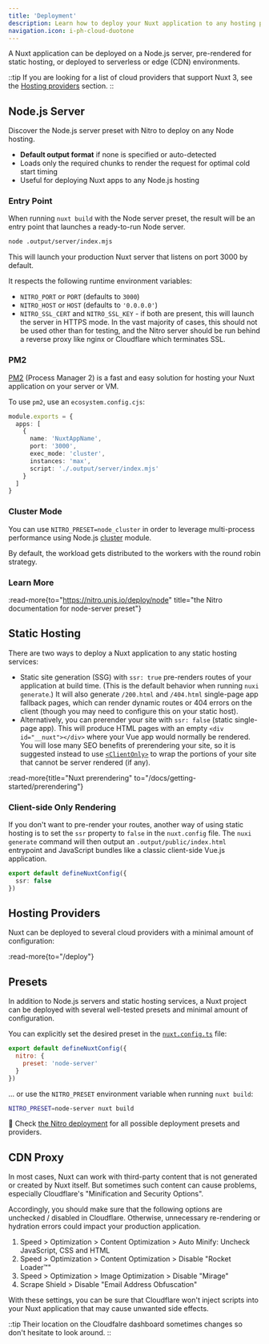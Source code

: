 ```yaml
---
title: 'Deployment'
description: Learn how to deploy your Nuxt application to any hosting provider.
navigation.icon: i-ph-cloud-duotone
---
```


A Nuxt application can be deployed on a Node.js server, pre-rendered for static hosting, or deployed to serverless or edge (CDN) environments.

::tip
If you are looking for a list of cloud providers that support Nuxt 3, see the [Hosting providers](/deploy) section.
::

## Node.js Server

Discover the Node.js server preset with Nitro to deploy on any Node hosting.

- **Default output format** if none is specified or auto-detected <br>
- Loads only the required chunks to render the request for optimal cold start timing <br>
- Useful for deploying Nuxt apps to any Node.js hosting

### Entry Point

When running `nuxt build` with the Node server preset, the result will be an entry point that launches a ready-to-run Node server.

```bash [Terminal]
node .output/server/index.mjs
```

This will launch your production Nuxt server that listens on port 3000 by default.

It respects the following runtime environment variables:

- `NITRO_PORT` or `PORT` (defaults to `3000`)
- `NITRO_HOST` or `HOST` (defaults to `'0.0.0.0'`)
- `NITRO_SSL_CERT` and `NITRO_SSL_KEY` - if both are present, this will launch the server in HTTPS mode. In the vast majority of cases, this should not be used other than for testing, and the Nitro server should be run behind a reverse proxy like nginx or Cloudflare which terminates SSL.

### PM2

[PM2](https://pm2.keymetrics.io/) (Process Manager 2) is a fast and easy solution for hosting your Nuxt application on your server or VM.

To use `pm2`, use an `ecosystem.config.cjs`:

```ts [ecosystem.config.cjs]
module.exports = {
  apps: [
    {
      name: 'NuxtAppName',
      port: '3000',
      exec_mode: 'cluster',
      instances: 'max',
      script: './.output/server/index.mjs'
    }
  ]
}
```

### Cluster Mode

You can use `NITRO_PRESET=node_cluster` in order to leverage multi-process performance using Node.js [cluster](https://nodejs.org/dist/latest/docs/api/cluster.html) module.

By default, the workload gets distributed to the workers with the round robin strategy.

### Learn More

:read-more{to="https://nitro.unjs.io/deploy/node" title="the Nitro documentation for node-server preset"}

## Static Hosting

There are two ways to deploy a Nuxt application to any static hosting services:

- Static site generation (SSG) with `ssr: true` pre-renders routes of your application at build time. (This is the default behavior when running `nuxi generate`.) It will also generate `/200.html` and `/404.html` single-page app fallback pages, which can render dynamic routes or 404 errors on the client (though you may need to configure this on your static host).
- Alternatively, you can prerender your site with `ssr: false` (static single-page app). This will produce HTML pages with an empty `<div id="__nuxt"></div>` where your Vue app would normally be rendered. You will lose many SEO benefits of prerendering your site, so it is suggested instead to use [`<ClientOnly>`](/docs/api/components/client-only) to wrap the portions of your site that cannot be server rendered (if any).

:read-more{title="Nuxt prerendering" to="/docs/getting-started/prerendering"}

### Client-side Only Rendering

If you don't want to pre-render your routes, another way of using static hosting is to set the `ssr` property to `false` in the `nuxt.config` file. The `nuxi generate` command will then output an `.output/public/index.html` entrypoint and JavaScript bundles like a classic client-side Vue.js application.

```ts twoslash [nuxt.config.ts]
export default defineNuxtConfig({
  ssr: false
})
```

## Hosting Providers

Nuxt can be deployed to several cloud providers with a minimal amount of configuration:

:read-more{to="/deploy"}

## Presets

In addition to Node.js servers and static hosting services, a Nuxt project can be deployed with several well-tested presets and minimal amount of configuration.

You can explicitly set the desired preset in the [`nuxt.config.ts`](/docs/guide/directory-structure/nuxt-config) file:

```js twoslash [nuxt.config.ts]
export default defineNuxtConfig({
  nitro: {
    preset: 'node-server'
  }
})
```

... or use the `NITRO_PRESET` environment variable when running `nuxt build`:

```bash [Terminal]
NITRO_PRESET=node-server nuxt build
```

🔎 Check [the Nitro deployment](https://nitro.unjs.io/deploy) for all possible deployment presets and providers.

## CDN Proxy

In most cases, Nuxt can work with third-party content that is not generated or created by Nuxt itself. But sometimes such content can cause problems, especially Cloudflare's "Minification and Security Options".

Accordingly, you should make sure that the following options are unchecked / disabled in Cloudflare. Otherwise, unnecessary re-rendering or hydration errors could impact your production application.

1. Speed > Optimization > Content Optimization > Auto Minify: Uncheck JavaScript, CSS and HTML
2. Speed > Optimization > Content Optimization > Disable "Rocket Loader™"
3. Speed > Optimization > Image Optimization > Disable "Mirage"
4. Scrape Shield > Disable "Email Address Obfuscation"

With these settings, you can be sure that Cloudflare won't inject scripts into your Nuxt application that may cause unwanted side effects.

::tip
Their location on the Cloudfalre dashboard sometimes changes so don't hesitate to look around.
::
